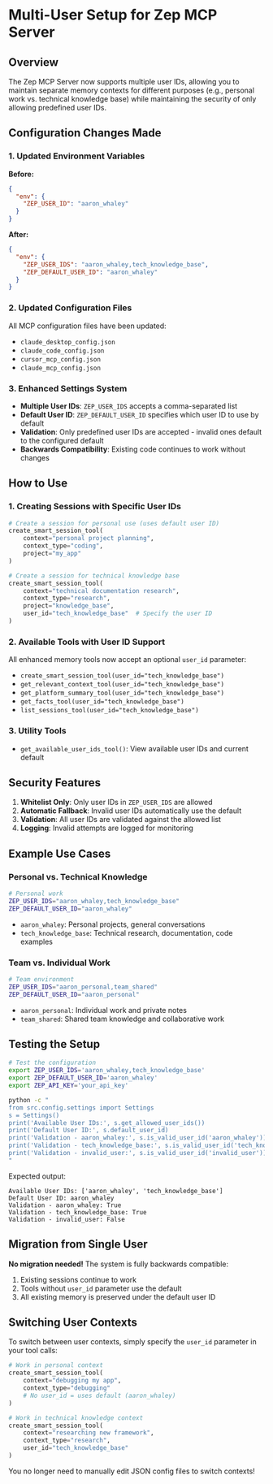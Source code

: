# Multi-User Setup for Zep MCP Server

## Overview

The Zep MCP Server now supports multiple user IDs, allowing you to maintain separate memory contexts for different purposes (e.g., personal work vs. technical knowledge base) while maintaining the security of only allowing predefined user IDs.

## Configuration Changes Made

### 1. Updated Environment Variables

**Before:**
```json
{
  "env": {
    "ZEP_USER_ID": "aaron_whaley"
  }
}
```

**After:**
```json
{
  "env": {
    "ZEP_USER_IDS": "aaron_whaley,tech_knowledge_base",
    "ZEP_DEFAULT_USER_ID": "aaron_whaley"
  }
}
```

### 2. Updated Configuration Files

All MCP configuration files have been updated:
- `claude_desktop_config.json`
- `claude_code_config.json` 
- `cursor_mcp_config.json`
- `claude_mcp_config.json`

### 3. Enhanced Settings System

- **Multiple User IDs**: `ZEP_USER_IDS` accepts a comma-separated list
- **Default User ID**: `ZEP_DEFAULT_USER_ID` specifies which user ID to use by default
- **Validation**: Only predefined user IDs are accepted - invalid ones default to the configured default
- **Backwards Compatibility**: Existing code continues to work without changes

## How to Use

### 1. Creating Sessions with Specific User IDs

```python
# Create a session for personal use (uses default user ID)
create_smart_session_tool(
    context="personal project planning",
    context_type="coding",
    project="my_app"
)

# Create a session for technical knowledge base
create_smart_session_tool(
    context="technical documentation research", 
    context_type="research",
    project="knowledge_base",
    user_id="tech_knowledge_base"  # Specify the user ID
)
```

### 2. Available Tools with User ID Support

All enhanced memory tools now accept an optional `user_id` parameter:

- `create_smart_session_tool(user_id="tech_knowledge_base")`
- `get_relevant_context_tool(user_id="tech_knowledge_base")`
- `get_platform_summary_tool(user_id="tech_knowledge_base")`
- `get_facts_tool(user_id="tech_knowledge_base")`
- `list_sessions_tool(user_id="tech_knowledge_base")`

### 3. Utility Tools

- `get_available_user_ids_tool()`: View available user IDs and current default

## Security Features

1. **Whitelist Only**: Only user IDs in `ZEP_USER_IDS` are allowed
2. **Automatic Fallback**: Invalid user IDs automatically use the default
3. **Validation**: All user IDs are validated against the allowed list
4. **Logging**: Invalid attempts are logged for monitoring

## Example Use Cases

### Personal vs. Technical Knowledge

```bash
# Personal work
ZEP_USER_IDS="aaron_whaley,tech_knowledge_base"
ZEP_DEFAULT_USER_ID="aaron_whaley"
```

- `aaron_whaley`: Personal projects, general conversations
- `tech_knowledge_base`: Technical research, documentation, code examples

### Team vs. Individual Work

```bash
# Team environment
ZEP_USER_IDS="aaron_personal,team_shared"
ZEP_DEFAULT_USER_ID="aaron_personal"
```

- `aaron_personal`: Individual work and private notes
- `team_shared`: Shared team knowledge and collaborative work

## Testing the Setup

```bash
# Test the configuration
export ZEP_USER_IDS='aaron_whaley,tech_knowledge_base'
export ZEP_DEFAULT_USER_ID='aaron_whaley' 
export ZEP_API_KEY='your_api_key'

python -c "
from src.config.settings import Settings
s = Settings()
print('Available User IDs:', s.get_allowed_user_ids())
print('Default User ID:', s.default_user_id)
print('Validation - aaron_whaley:', s.is_valid_user_id('aaron_whaley'))
print('Validation - tech_knowledge_base:', s.is_valid_user_id('tech_knowledge_base'))
print('Validation - invalid_user:', s.is_valid_user_id('invalid_user'))
"
```

Expected output:
```
Available User IDs: ['aaron_whaley', 'tech_knowledge_base']
Default User ID: aaron_whaley
Validation - aaron_whaley: True
Validation - tech_knowledge_base: True
Validation - invalid_user: False
```

## Migration from Single User

**No migration needed!** The system is fully backwards compatible:

1. Existing sessions continue to work
2. Tools without `user_id` parameter use the default
3. All existing memory is preserved under the default user ID

## Switching User Contexts

To switch between user contexts, simply specify the `user_id` parameter in your tool calls:

```python
# Work in personal context
create_smart_session_tool(
    context="debugging my app",
    context_type="debugging"
    # No user_id = uses default (aaron_whaley)
)

# Work in technical knowledge context  
create_smart_session_tool(
    context="researching new framework",
    context_type="research",
    user_id="tech_knowledge_base"
)
```

You no longer need to manually edit JSON config files to switch contexts! 